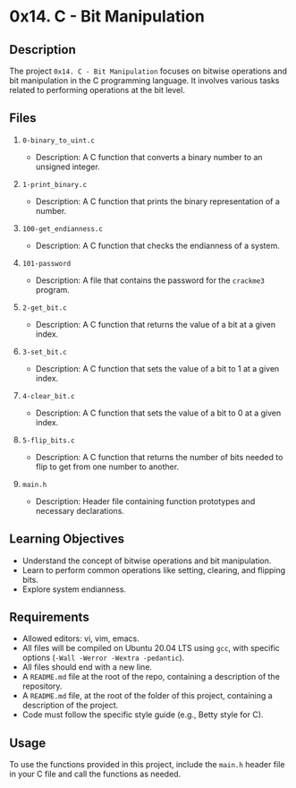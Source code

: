 # 0x14. C - Bit Manipulation

## Description

The project `0x14. C - Bit Manipulation` focuses on bitwise operations and bit manipulation in the C programming language. It involves various tasks related to performing operations at the bit level.

## Files

1. `0-binary_to_uint.c`
   - Description: A C function that converts a binary number to an unsigned integer.

2. `1-print_binary.c`
   - Description: A C function that prints the binary representation of a number.

3. `100-get_endianness.c`
   - Description: A C function that checks the endianness of a system.

4. `101-password`
   - Description: A file that contains the password for the `crackme3` program.

5. `2-get_bit.c`
   - Description: A C function that returns the value of a bit at a given index.

6. `3-set_bit.c`
   - Description: A C function that sets the value of a bit to 1 at a given index.

7. `4-clear_bit.c`
   - Description: A C function that sets the value of a bit to 0 at a given index.

8. `5-flip_bits.c`
   - Description: A C function that returns the number of bits needed to flip to get from one number to another.

9. `main.h`
   - Description: Header file containing function prototypes and necessary declarations.

## Learning Objectives

- Understand the concept of bitwise operations and bit manipulation.
- Learn to perform common operations like setting, clearing, and flipping bits.
- Explore system endianness.

## Requirements

- Allowed editors: vi, vim, emacs.
- All files will be compiled on Ubuntu 20.04 LTS using `gcc`, with specific options (`-Wall -Werror -Wextra -pedantic`).
- All files should end with a new line.
- A `README.md` file at the root of the repo, containing a description of the repository.
- A `README.md` file, at  the root of the folder of this project, containing a description of the project.
- Code must follow the specific style guide (e.g., Betty style for C).

## Usage

To use the functions provided in this project, include the `main.h` header file in your C file and call the functions as needed.
